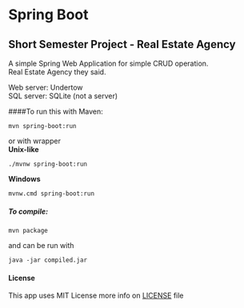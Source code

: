# Spring Boot
## Short Semester Project - Real Estate Agency

A simple Spring Web Application for simple CRUD operation.\
Real Estate Agency they said.

Web server: Undertow \
SQL server: SQLite (not a server)

####To run this with Maven: 

```shell
mvn spring-boot:run
```
or with wrapper\
**Unix-like**
```shell
./mvnw spring-boot:run 
```
**Windows**
```shell
mvnw.cmd spring-boot:run 
```

##### To compile: 
```shell
mvn package
```
and can be run with 
```shell
java -jar compiled.jar
```
#### License
This app uses MIT License more info on 
[LICENSE](https://https://github.com/CyberThink777/spring-shortsemester/blob/master/LICENSE) 
file
